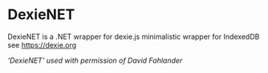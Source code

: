DexieNET
========

DexieNET is a .NET wrapper for dexie.js minimalistic wrapper for IndexedDB see https://dexie.org

*'DexieNET' used with permission of David Fahlander*